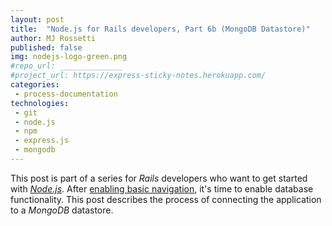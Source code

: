 ```yaml
---
layout: post
title:  "Node.js for Rails developers, Part 6b (MongoDB Datastore)"
author: MJ Rossetti
published: false
img: nodejs-logo-green.png
#repo_url: ______________
#project_url: https://express-sticky-notes.herokuapp.com/
categories:
 - process-documentation
technologies:
 - git
 - node.js
 - npm
 - express.js
 - mongodb
---
```


This post is part of a series for *Rails* developers who want to get started with [*Node.js*](https://nodejs.org/en/). After [enabling basic navigation](/process-documentation/2016/04/09/node-for-rails-developers-part-5-express-views/), it's time to enable database functionality. This post describes the process of connecting the application to a *MongoDB* datastore.
